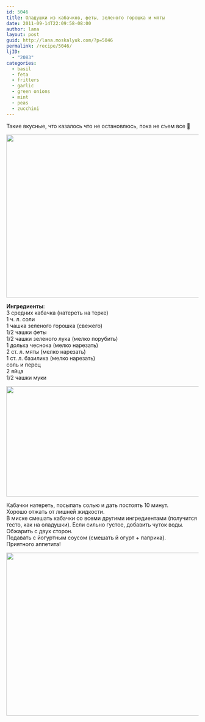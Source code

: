 ```yaml
---
id: 5046
title: Оладушки из кабачков, феты, зеленого горошка и мяты
date: 2011-09-14T22:09:58-08:00
author: lana
layout: post
guid: http://lana.moskalyuk.com/?p=5046
permalink: /recipe/5046/
ljID:
  - "2083"
categories:
  - basil
  - feta
  - fritters
  - garlic
  - green onions
  - mint
  - peas
  - zucchini
---
```

Такие вкусные, что казалось что не остановлюсь, пока не съем все 🙂

<img loading="lazy" class="alignnone" title="zucchini fritters with mint, feta and green peas" src="http://farm7.static.flickr.com/6061/6148755875_7d5c5b0b59_z.jpg" alt="" width="640" height="427" /> 

**Ингредиенты**:  
3 средних кабачка (натереть на терке)  
1 ч. л. соли  
1 чашка зеленого горошка (свежего)  
1/2 чашки феты  
1/2 чашки зеленого лука (мелко порубить)  
1 долька чеснока (мелко нарезать)  
2 ст. л. мяты (мелко нарезать)  
1 ст. л. базилика (мелко нарезать)  
соль и перец  
2 яйца  
1/2 чашки муки

<img loading="lazy" class="alignnone" title="zucchini, feta and mint fritters" src="http://farm7.static.flickr.com/6196/6148755351_6536f84b35_z.jpg" alt="" width="640" height="289" /> 

Кабачки натереть, посыпать солью и дать постоять 10 минут.  
Хорошо отжать от лишней жидкости.  
В миске смешать кабачки со всеми другими ингредиентами (получится тесто, как на оладушки). Если сильно густое, добавить чуток воды.  
Обжарить с двух сторон.  
Подавать с йогуртным соусом (смешать й огурт + паприка).  
Приятного аппетита!

<img loading="lazy" class="alignnone" title="zucchini, feta and mint fritters" src="http://farm7.static.flickr.com/6207/6149304322_6031e50b7c_z.jpg" alt="" width="640" height="427" />